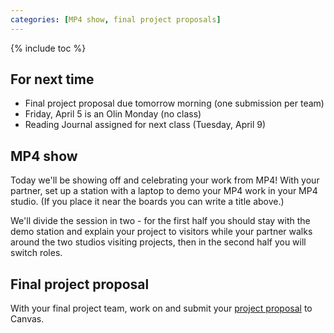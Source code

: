 ```yaml
---
categories: [MP4 show, final project proposals]
---
```


{% include toc %}

## For next time

* Final project proposal due tomorrow morning (one submission per team)
* Friday, April 5 is an Olin Monday (no class)
* Reading Journal assigned for next class (Tuesday, April 9)


## MP4 show

Today we'll be showing off and celebrating your work from MP4! With your partner, set up a station with a laptop to demo your MP4 work in your MP4 studio. (If you place it near the boards you can write a title above.)

We'll divide the session in two - for the first half you should stay with the demo station and explain your project to visitors while your partner walks around the two studios visiting projects, then in the second half you will switch roles.


## Final project proposal

With your final project team, work on and submit your [project proposal](/assignments/final-project.html#project-proposal) to Canvas.

